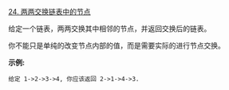 [24. 两两交换链表中的节点](https://leetcode-cn.com/problems/swap-nodes-in-pairs/)


给定一个链表，两两交换其中相邻的节点，并返回交换后的链表。

你不能只是单纯的改变节点内部的值，而是需要实际的进行节点交换。

 

**示例:**
```
给定 1->2->3->4, 你应该返回 2->1->4->3.
```